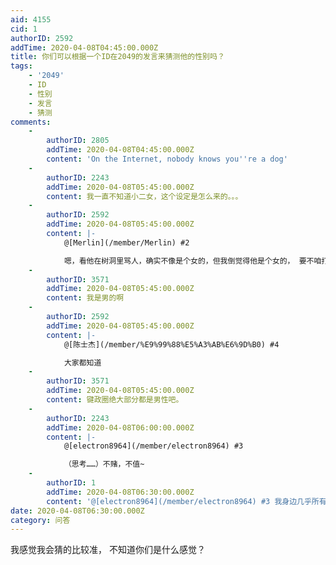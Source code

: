 ```yaml
---
aid: 4155
cid: 1
authorID: 2592
addTime: 2020-04-08T04:45:00.000Z
title: 你们可以根据一个ID在2049的发言来猜测他的性别吗？
tags:
    - '2049'
    - ID
    - 性别
    - 发言
    - 猜测
comments:
    -
        authorID: 2805
        addTime: 2020-04-08T04:45:00.000Z
        content: 'On the Internet, nobody knows you''re a dog'
    -
        authorID: 2243
        addTime: 2020-04-08T05:45:00.000Z
        content: 我一直不知道小二女，这个设定是怎么来的。。。
    -
        authorID: 2592
        addTime: 2020-04-08T05:45:00.000Z
        content: |-
            @[Merlin](/member/Merlin) #2

            嗯，看他在树洞里骂人，确实不像是个女的，但我倒觉得他是个女的， 要不咱打个赌，一顿饭
    -
        authorID: 3571
        addTime: 2020-04-08T05:45:00.000Z
        content: 我是男的啊
    -
        authorID: 2592
        addTime: 2020-04-08T05:45:00.000Z
        content: |-
            @[陈士杰](/member/%E9%99%88%E5%A3%AB%E6%9D%B0) #4

            大家都知道
    -
        authorID: 3571
        addTime: 2020-04-08T05:45:00.000Z
        content: 键政圈绝大部分都是男性吧。
    -
        authorID: 2243
        addTime: 2020-04-08T06:00:00.000Z
        content: |-
            @[electron8964](/member/electron8964) #3

            （思考……）不赌，不值~
    -
        authorID: 1
        addTime: 2020-04-08T06:30:00.000Z
        content: '@[electron8964](/member/electron8964) #3 我身边几乎所有的女生都比男生会骂人……'
date: 2020-04-08T06:30:00.000Z
category: 问答
---
```


我感觉我会猜的比较准， 不知道你们是什么感觉？
